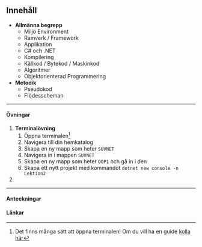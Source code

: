 ## Innehåll

* **Allmänna begrepp**
    * Miljö Environment
    * Ramverk / Framework
    * Applikation
    * C# och .NET
    * Kompilering
    * Källkod / Bytekod / Maskinkod
    * Algoritmer
    * Objektorienterad Programmering
* **Metodik**
    * Pseudokod
    * Flödesscheman

---

#### Övningar
1. **Terminalövning**
    1. Öppna terminalen[^1]
    2. Navigera till din hemkatalog
    3. Skapa en ny mapp som heter `SUVNET`
    4. Navigera in i mappen `SUVNET`
    5. Skapa en ny mapp som heter `OOP1` och gå in i den
    6. Skapa ett nytt projekt med kommandot `dotnet new console -n Lektion2`
2. 

---

#### Anteckningar

#### Länkar

[^1]: Det finns många sätt att öppna terminalen! Om du vill ha en guide [kolla här](https://docs.suvnet.se/Allm%C3%A4nt/Datorkunskap/console/)